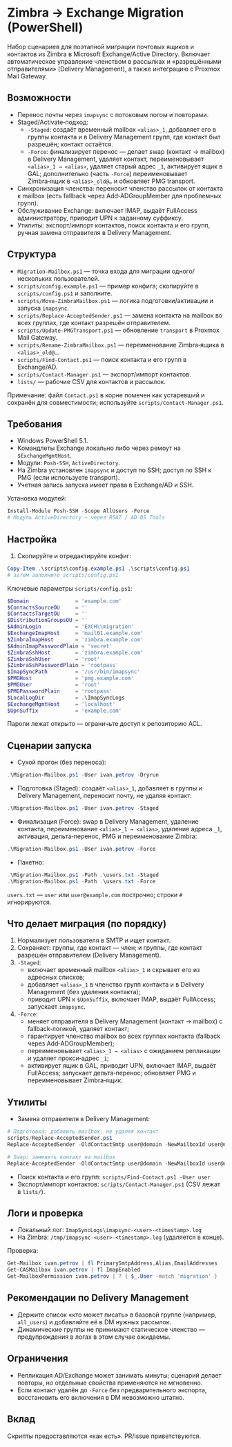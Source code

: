 # Zimbra → Exchange Migration (PowerShell)

Набор сценариев для поэтапной миграции почтовых ящиков и контактов из Zimbra в Microsoft Exchange/Active Directory. Включает автоматическое управление членством в рассылках и «разрешёнными отправителями» (Delivery Management), а также интеграцию с Proxmox Mail Gateway.

## Возможности

- Перенос почты через `imapsync` с потоковым логом и повторами.
- Staged/Activate‑подход:
  - `-Staged`: создаёт временный mailbox `<alias>_1`, добавляет его в группы контакта и в Delivery Management групп, где контакт был разрешён; контакт остаётся.
  - `-Force`: финализирует перенос — делает swap (контакт → mailbox) в Delivery Management, удаляет контакт, переименовывает `<alias>_1 → <alias>`, удаляет старый адрес `_1`, активирует ящик в GAL; дополнительно (часть `-Force`) переименовывает Zimbra‑ящик в `<alias>_old@…` и обновляет PMG transport.
- Синхронизация членства: переносит членство рассылок от контакта к mailbox (есть fallback через Add‑ADGroupMember для проблемных групп).
- Обслуживание Exchange: включает IMAP, выдаёт FullAccess администратору, приводит UPN к заданному суффиксу.
- Утилиты: экспорт/импорт контактов, поиск контакта и его групп, ручная замена отправителя в Delivery Management.

## Структура

- `Migration-Mailbox.ps1` — точка входа для миграции одного/нескольких пользователей.
- `scripts/config.example.ps1` — пример конфига; скопируйте в `scripts/config.ps1` и заполните.
- `scripts/Move-ZimbraMailbox.ps1` — логика подготовки/активации и запуска `imapsync`.
- `scripts/Replace-AcceptedSender.ps1` — замена контакта на mailbox во всех группах, где контакт разрешён отправителем.
- `scripts/Update-PMGTransport.ps1` — обновление `transport` в Proxmox Mail Gateway.
- `scripts/Rename-ZimbraMailbox.ps1` — переименование Zimbra‑ящика в `<alias>_old@…`.
- `scripts/Find-Contact.ps1` — поиск контакта и его групп в Exchange/AD.
- `scripts/Contact-Manager.ps1` — экспорт/импорт контактов.
- `lists/` — рабочие CSV для контактов и рассылок.

Примечание: файл `Contact.ps1` в корне помечен как устаревший и сохранён для совместимости; используйте `scripts/Contact-Manager.ps1`.

## Требования

- Windows PowerShell 5.1.
- Командлеты Exchange локально либо через ремоут на `$ExchangeMgmtHost`.
- Модули: `Posh-SSH`, `ActiveDirectory`.
- На Zimbra установлен `imapsync` и доступ по SSH; доступ по SSH к PMG (если используете transport).
- Учетная запись запуска имеет права в Exchange/AD и SSH.

Установка модулей:

```powershell
Install-Module Posh-SSH -Scope AllUsers -Force
# Модуль ActiveDirectory — через RSAT / AD DS Tools
```

## Настройка

1) Скопируйте и отредактируйте конфиг:

```powershell
Copy-Item .\scripts\config.example.ps1 .\scripts\config.ps1
# затем заполните scripts/config.ps1
```

Ключевые параметры `scripts/config.ps1`:

```powershell
$Domain               = 'example.com'
$ContactsSourceOU     = ''
$ContactsTargetOU     = ''
$DistributionGroupsOU = ''
$AdminLogin           = 'EXCH\\migration'
$ExchangeImapHost     = 'mail01.example.com'
$ZimbraImapHost       = 'zimbra.example.com'
$AdminImapPasswordPlain = 'secret'
$ZimbraSshHost        = 'zimbra.example.com'
$ZimbraSshUser        = 'root'
$ZimbraSshPasswordPlain = 'rootpass'
$ImapSyncPath         = '/usr/bin/imapsync'
$PMGHost              = 'pmg.example.com'
$PMGUser              = 'root'
$PMGPasswordPlain     = 'rootpass'
$LocalLogDir          = .\ImapSyncLogs
$ExchangeMgmtHost     = 'localhost'
$UpnSuffix            = 'example.com'
```

Пароли лежат открыто — ограничьте доступ к репозиторию ACL.

## Сценарии запуска

- Сухой прогон (без переноса):

```powershell
.\Migration-Mailbox.ps1 -User ivan.petrov -Dryrun
```

- Подготовка (Staged): создаёт `<alias>_1`, добавляет в группы и Delivery Management, переносит почту, не удаляя контакт:

```powershell
.\Migration-Mailbox.ps1 -User ivan.petrov -Staged
```

- Финализация (Force): swap в Delivery Management, удаление контакта, переименование `<alias>_1 → <alias>`, удаление адреса `_1`, активация, дельта‑перенос, PMG и переименование Zimbra:

```powershell
.\Migration-Mailbox.ps1 -User ivan.petrov -Force
```

- Пакетно:

```powershell
.\Migration-Mailbox.ps1 -Path .\users.txt -Staged
.\Migration-Mailbox.ps1 -Path .\users.txt -Force
```

`users.txt` — `user` или `user@example.com` построчно; строки `#` игнорируются.

## Что делает миграция (по порядку)

1. Нормализует пользователя в SMTP и ищет контакт.
2. Сохраняет: группы, где контакт — член; и группы, где контакт разрешён отправителем (Delivery Management).
3. `-Staged`:
   - включает временный mailbox `<alias>_1` и скрывает его из адресных списков;
   - добавляет `<alias>_1` в членство групп контакта и в Delivery Management (без удаления контакта);
   - приводит UPN к `$UpnSuffix`, включает IMAP, выдаёт FullAccess; запускает `imapsync`.
4. `-Force`:
   - меняет отправителя в Delivery Management (контакт → mailbox) с fallback‑логикой, удаляет контакт;
   - гарантирует членство mailbox во всех группах контакта (fallback через Add‑ADGroupMember);
   - переименовывает `<alias>_1 → <alias>` с ожиданием репликации и удаляет прокси‑адрес `_1`;
   - активирует ящик в GAL, приводит UPN, включает IMAP, выдаёт FullAccess; запускает дельта‑перенос; обновляет PMG и переименовывает Zimbra‑ящик.

## Утилиты

- Замена отправителя в Delivery Management:

```powershell
# Подготовка: добавить mailbox, не удаляя контакт
scripts/Replace-AcceptedSender.ps1
Replace-AcceptedSender -OldContactSmtp user@domain -NewMailboxId user@domain -AddOnly

# Swap: заменить контакт на mailbox
Replace-AcceptedSender -OldContactSmtp user@domain -NewMailboxId user@domain
```

- Поиск контакта и его групп: `scripts/Find-Contact.ps1 -User user`
- Экспорт/импорт контактов: `scripts/Contact-Manager.ps1` (CSV лежат в `lists/`).

## Логи и проверка

- Локальный лог: `ImapSyncLogs\imapsync-<user>-<timestamp>.log`
- На Zimbra: `/tmp/imapsync-<user>-<timestamp>.log` (удаляется в конце).

Проверка:

```powershell
Get-Mailbox ivan.petrov | fl PrimarySmtpAddress,Alias,EmailAddresses
Get-CASMailbox ivan.petrov | fl ImapEnabled
Get-MailboxPermission ivan.petrov | ? { $_.User -match 'migration' }
```

## Рекомендации по Delivery Management

- Держите список «кто может писать» в базовой группе (например, `all_users`) и добавляйте её в DM нужных рассылок.
- Динамические группы не принимают статическое членство — предупреждения в логах в этом случае ожидаемы.

## Ограничения

- Репликация AD/Exchange может занимать минуты; сценарий делает повторы, но отдельные свойства применяются не мгновенно.
- Если контакт удалён до `-Force` без предварительного экспорта, восстановить его включения в DM невозможно штатно.

## Вклад

Скрипты предоставляются «как есть». PR/issue приветствуются.


